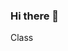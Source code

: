 ### Hi there 👋

<!--
**YangZhou-1/YangZhou-1** is a ✨ _special_ ✨ repository because its `README.md` (this file) appears on your GitHub profile.
111
222
Here are some ideas to get you started:

- 🔭 I’m currently working on ...
- 🌱 I’m currently learning ...
- 👯 I’m looking to collaborate on ...
- 🤔 I’m looking for help with ...
- 💬 Ask me about ...
- 📫 How to reach me: ...
- 😄 Pronouns: ...
- ⚡ Fun fact: ...
-->
Class
